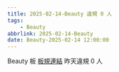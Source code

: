 ```yaml
---
title: 2025-02-14-Beauty 違規 0 人
tags:
    - Beauty
abbrlink: 2025-02-14-Beauty
date: Beauty-2025-02-14 12:00:00
---
```

Beauty 板 [板規連結](https://www.ptt.cc/bbs/Beauty/M.1630069980.A.84B.html)
昨天違規 0 人
